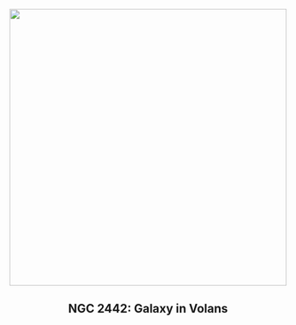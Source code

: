 
<p align="center"><img src="https://apod.nasa.gov/apod/image/2304/NGC2442-NicolasROLLAND_signatur1024.jpg" width="500" height="500"></p>
<h2 align="center"> NGC 2442: Galaxy in Volans </h2>
